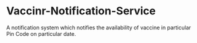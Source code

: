 # Vaccinr-Notification-Service
A notification system which notifies the availability of vaccine in particular Pin Code on particular date.
